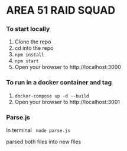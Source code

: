 # AREA 51 RAID SQUAD

### To start locally

1) Clone the repo
2) cd into the repo
3) ```npm install```
4) ```npm start```
5) Open your browser to http://localhost:3000

### To run in a docker container and tag

1) ```docker-compose up -d --build```
2) Open your browser to http://localhost:3001

### Parse.js 

In terminal 
    ``` node parse.js```

parsed both files into new files